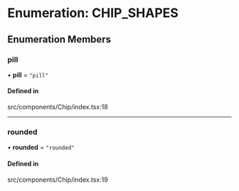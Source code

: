 # Enumeration: CHIP\_SHAPES

## Enumeration Members

### pill

• **pill** = ``"pill"``

#### Defined in

src/components/Chip/index.tsx:18

___

### rounded

• **rounded** = ``"rounded"``

#### Defined in

src/components/Chip/index.tsx:19
